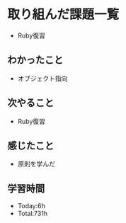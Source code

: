 # 取り組んだ課題一覧
- Ruby復習
## わかったこと
- オブジェクト指向
## 次やること
- Ruby復習
## 感じたこと
- 原則を学んだ
## 学習時間
- Today:6h
- Total:731h
